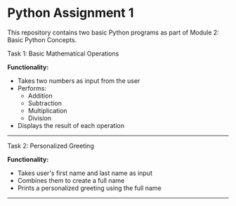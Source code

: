 # Python Assignment 1

This repository contains two basic Python programs as part of Module 2: Basic Python Concepts.

Task 1: Basic Mathematical Operations

**Functionality:**
- Takes two numbers as input from the user
- Performs:
  - Addition
  - Subtraction
  - Multiplication
  - Division
- Displays the result of each operation

---

 Task 2: Personalized Greeting

**Functionality:**
- Takes user's first name and last name as input
- Combines them to create a full name
- Prints a personalized greeting using the full name


---

